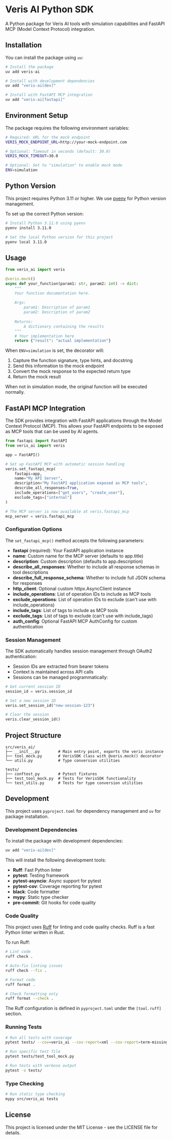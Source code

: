# Veris AI Python SDK

A Python package for Veris AI tools with simulation capabilities and FastAPI MCP (Model Context Protocol) integration.

## Installation

You can install the package using `uv`:

```bash
# Install the package
uv add veris-ai

# Install with development dependencies
uv add "veris-ai[dev]"

# Install with FastAPI MCP integration
uv add "veris-ai[fastapi]"
```

## Environment Setup

The package requires the following environment variables:

```bash
# Required: URL for the mock endpoint
VERIS_MOCK_ENDPOINT_URL=http://your-mock-endpoint.com

# Optional: Timeout in seconds (default: 30.0)
VERIS_MOCK_TIMEOUT=30.0

# Optional: Set to "simulation" to enable mock mode
ENV=simulation
```

## Python Version

This project requires Python 3.11 or higher. We use [pyenv](https://github.com/pyenv/pyenv) for Python version management.

To set up the correct Python version:

```bash
# Install Python 3.11.0 using pyenv
pyenv install 3.11.0

# Set the local Python version for this project
pyenv local 3.11.0
```

## Usage

```python
from veris_ai import veris

@veris.mock()
async def your_function(param1: str, param2: int) -> dict:
    """
    Your function documentation here.
    
    Args:
        param1: Description of param1
        param2: Description of param2
        
    Returns:
        A dictionary containing the results
    """
    # Your implementation here
    return {"result": "actual implementation"}
```

When `ENV=simulation` is set, the decorator will:
1. Capture the function signature, type hints, and docstring
2. Send this information to the mock endpoint
3. Convert the mock response to the expected return type
4. Return the mock result

When not in simulation mode, the original function will be executed normally.

## FastAPI MCP Integration

The SDK provides integration with FastAPI applications through the Model Context Protocol (MCP). This allows your FastAPI endpoints to be exposed as MCP tools that can be used by AI agents.

```python
from fastapi import FastAPI
from veris_ai import veris

app = FastAPI()

# Set up FastAPI MCP with automatic session handling
veris.set_fastapi_mcp(
    fastapi=app,
    name="My API Server",
    description="My FastAPI application exposed as MCP tools",
    describe_all_responses=True,
    include_operations=["get_users", "create_user"],
    exclude_tags=["internal"]
)

# The MCP server is now available at veris.fastapi_mcp
mcp_server = veris.fastapi_mcp
```

### Configuration Options

The `set_fastapi_mcp()` method accepts the following parameters:

- **fastapi** (required): Your FastAPI application instance
- **name**: Custom name for the MCP server (defaults to app.title)
- **description**: Custom description (defaults to app.description)
- **describe_all_responses**: Whether to include all response schemas in tool descriptions
- **describe_full_response_schema**: Whether to include full JSON schema for responses
- **http_client**: Optional custom httpx.AsyncClient instance
- **include_operations**: List of operation IDs to include as MCP tools
- **exclude_operations**: List of operation IDs to exclude (can't use with include_operations)
- **include_tags**: List of tags to include as MCP tools
- **exclude_tags**: List of tags to exclude (can't use with include_tags)
- **auth_config**: Optional FastAPI MCP AuthConfig for custom authentication

### Session Management

The SDK automatically handles session management through OAuth2 authentication:
- Session IDs are extracted from bearer tokens
- Context is maintained across API calls
- Sessions can be managed programmatically:

```python
# Get current session ID
session_id = veris.session_id

# Set a new session ID
veris.set_session_id("new-session-123")

# Clear the session
veris.clear_session_id()
```

## Project Structure

```
src/veris_ai/
├── __init__.py        # Main entry point, exports the veris instance
├── tool_mock.py       # VerisSDK class with @veris.mock() decorator
└── utils.py           # Type conversion utilities

tests/
├── conftest.py        # Pytest fixtures
├── test_tool_mock.py  # Tests for VerisSDK functionality
└── test_utils.py      # Tests for type conversion utilities
```

## Development

This project uses `pyproject.toml` for dependency management and `uv` for package installation.

### Development Dependencies

To install the package with development dependencies:

```bash
uv add "veris-ai[dev]"
```

This will install the following development tools:
- **Ruff**: Fast Python linter
- **pytest**: Testing framework
- **pytest-asyncio**: Async support for pytest
- **pytest-cov**: Coverage reporting for pytest
- **black**: Code formatter
- **mypy**: Static type checker
- **pre-commit**: Git hooks for code quality

### Code Quality

This project uses [Ruff](https://github.com/charliermarsh/ruff) for linting and code quality checks. Ruff is a fast Python linter written in Rust.

To run Ruff:

```bash
# Lint code
ruff check .

# Auto-fix linting issues
ruff check --fix .

# Format code
ruff format .

# Check formatting only
ruff format --check .
```

The Ruff configuration is defined in `pyproject.toml` under the `[tool.ruff]` section.

### Running Tests

```bash
# Run all tests with coverage
pytest tests/ --cov=veris_ai --cov-report=xml --cov-report=term-missing

# Run specific test file
pytest tests/test_tool_mock.py

# Run tests with verbose output
pytest -v tests/
```

### Type Checking

```bash
# Run static type checking
mypy src/veris_ai tests
```

## License

This project is licensed under the MIT License - see the LICENSE file for details. 